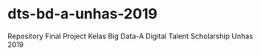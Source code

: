 # dts-bd-a-unhas-2019
Repository Final Project 
Kelas Big Data-A 
Digital Talent Scholarship Unhas 2019
